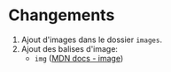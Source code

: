 # Changements

 1. Ajout d'images dans le dossier `images`.
 2. Ajout des balises d'image:
     - `img` ([MDN docs - image](https://developer.mozilla.org/fr/docs/Web/HTML/Element/Img))
